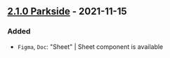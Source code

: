 ## [2.1.0 Parkside](https://github.com/cake-hub/parkside-figma/tree/v2.1.0) - 2021-11-15

### Added

* `Figma`, `Doc`: "Sheet" | Sheet component is available